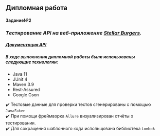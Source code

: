 
## **Дипломная работа**

#### Задание№2
### ***Tестирование API на веб-приложение [Stellar Burgers](https://stellarburgers.nomoreparties.site).***

##### [Документация API](https://code.s3.yandex.net/qa-automation-engineer/java/cheatsheets/paid-track/diplom/api-documentation.pdf)
##### В ходе выполнения дипломной работы были использованы следующие технологии:
- Java 11
- JUnit 4
- Maven 3.9
- Rest-Assured
- Google Gson

:heavy_check_mark: Тестовые данные для проверки тестов сгенерированы с помощью `JavaFaker`  
:heavy_check_mark: При помощи фреймворка `Allure` визуализирован отчёты о тестировании.  
:heavy_check_mark: Для сокращения шаблонного кода испольщована библиотека `Lombok`  

